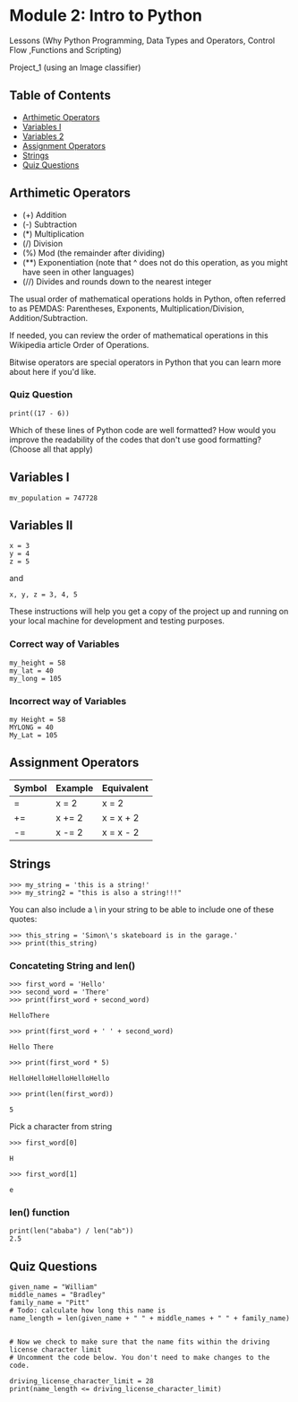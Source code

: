 # Module 2: Intro to Python

Lessons
(Why Python Programming, Data Types and Operators, Control Flow ,Functions and Scripting)

Project_1 (using an Image classifier)


## Table of Contents

- [Arthimetic Operators](#arthimetic-operators)
- [Variables I](#var-1)
- [Variables 2](#var-2)
- [Assignment Operators](#assignment-operators)
- [Strings](#strings)
- [Quiz Questions](#quiz)

## Arthimetic Operators

- (+) Addition
- (-) Subtraction
- (*) Multiplication
- (/) Division
- (%) Mod (the remainder after dividing)
- (**) Exponentiation (note that ^ does not do this operation, as you might have seen in other languages)
- (//) Divides and rounds down to the nearest integer

The usual order of mathematical operations holds in Python, often referred to as 
PEMDAS: Parentheses, Exponents, Multiplication/Division, Addition/Subtraction.

If needed, you can review the order of mathematical operations in this Wikipedia article Order of Operations.

Bitwise operators are special operators in Python that you can learn more about here if you'd like.

### Quiz Question
```
print((17 - 6))
```
Which of these lines of Python code are well formatted? How would you improve the readability of the codes that don't use good formatting? (Choose all that apply)


## Variables I
```
mv_population = 747728
```
## Variables II
```
x = 3
y = 4
z = 5
```
and 
```
x, y, z = 3, 4, 5
```
These instructions will help you get a copy of the project up and running on your local machine for development and testing purposes.

### Correct way of Variables
```
my_height = 58
my_lat = 40
my_long = 105
```
### Incorrect way of Variables
```
my Height = 58
MYLONG = 40
My_Lat = 105
```

## Assignment Operators
| Symbol | Example | Equivalent |
| --------------- | --------------- | --------------- |
| = | x = 2 | x = 2 |
| += | x += 2 | x = x + 2 |
| -= | x -= 2 | x = x - 2 |

## Strings
```
>>> my_string = 'this is a string!'
>>> my_string2 = "this is also a string!!!"
```

You can also include a \ in your string to be able to include one of these quotes:

```
>>> this_string = 'Simon\'s skateboard is in the garage.'
>>> print(this_string)
```

### Concateting String and len()
```
>>> first_word = 'Hello'
>>> second_word = 'There'
>>> print(first_word + second_word)

HelloThere

>>> print(first_word + ' ' + second_word)

Hello There

>>> print(first_word * 5)

HelloHelloHelloHelloHello

>>> print(len(first_word))

5
```
Pick a character from string
```
>>> first_word[0]

H

>>> first_word[1]

e
```

### len() function
```
print(len("ababa") / len("ab"))
2.5
```

## Quiz Questions
```
given_name = "William"
middle_names = "Bradley"
family_name = "Pitt"
# Todo: calculate how long this name is
name_length = len(given_name + " " + middle_names + " " + family_name)


# Now we check to make sure that the name fits within the driving license character limit
# Uncomment the code below. You don't need to make changes to the code.

driving_license_character_limit = 28
print(name_length <= driving_license_character_limit)
```